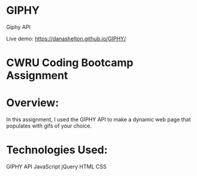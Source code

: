 # GIPHY
Giphy API

Live demo: https://danashelton.github.io/GIPHY/

# CWRU Coding Bootcamp Assignment

# Overview:
In this assignment, I used the GIPHY API to make a dynamic web page that populates with gifs of your choice. 

# Technologies Used: 
GIPHY API 
JavaScript 
jQuery 
HTML
CSS
